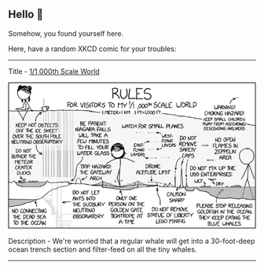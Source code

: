 ## Hello 👀

Somehow, you found yourself here.

Here, have a random XKCD comic for your troubles:

-----------------------------------

Title - [1/1,000th Scale World](https://xkcd.com/2417)

![1/1,000th Scale World](./random_comic.png)

Description - We're worried that a regular whale will get into a 30-foot-deep ocean trench section and filter-feed on all the tiny whales.

-----------------------------------